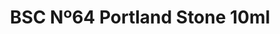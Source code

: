 ---
layout: product
title: "BSC Nº64 Portland Stone 10ml"
price: "330" 
desc: "Acrylic Laquer 10mL"
img_path: "/assets/img/RC041.webp"
brand: "AK "
available: false
special_offer: false
new: false
soon: false
cat: "020000"
subcat: "020200"
subsubcat: "020201"
sifra: "RC041"
popular: false
---